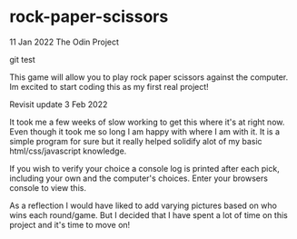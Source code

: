 # rock-paper-scissors
11 Jan 2022
The Odin Project

git test

This game will allow you to play rock paper scissors against the computer. Im excited to start coding this as my first real project!

Revisit update 
3 Feb 2022

It took me a few weeks of slow working to get this where it's at right now. Even though it took me so long I am happy with where I am with it. It is a simple program for sure but it really helped solidify alot of my basic html/css/javascript knowledge.

If you wish to verify your choice a console log is printed after each pick, including your own and the computer's choices. Enter your browsers console to view this.

As a reflection I would have liked to add varying pictures based on who wins each round/game. But I decided that I have spent a lot of time on this project and it's time to move on!
